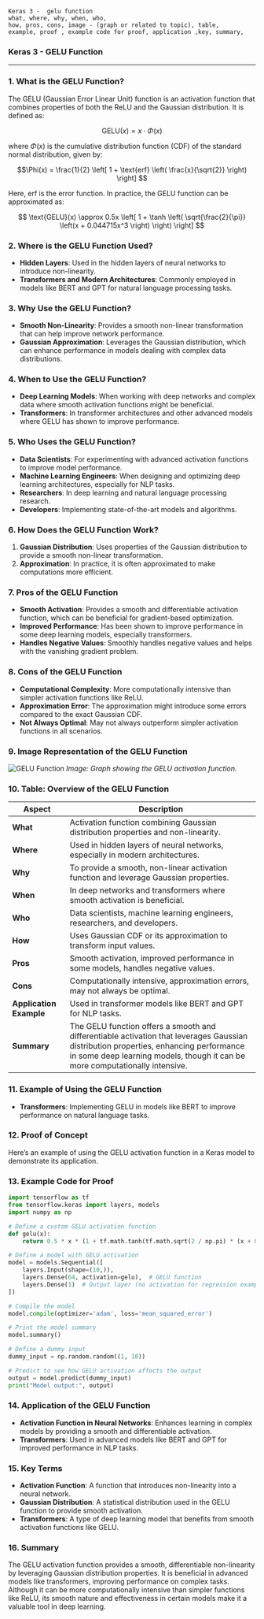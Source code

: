 ```code
Keras 3 -  gelu function
what, where, why, when, who, 
how, pros, cons, image - (graph or related to topic), table,
example, proof , example code for proof, application ,key, summary,
```

<body>
    <script src="https://cdnjs.cloudflare.com/ajax/libs/mathjax/2.7.7/MathJax.js?config=TeX-MML-AM_CHTML" async></script>
    <link rel="stylesheet" href="https://cdnjs.cloudflare.com/ajax/libs/KaTeX/0.15.2/katex.min.css">
    <script src="https://cdnjs.cloudflare.com/ajax/libs/KaTeX/0.15.2/katex.min.js"></script>
    <script src="https://cdnjs.cloudflare.com/ajax/libs/KaTeX/0.15.2/contrib/auto-render.min.js"></script>
    <script>
        document.addEventListener("DOMContentLoaded", function() {
            renderMathInElement(document.body, {
                delimiters: [
                    { left: "$$", right: "$$", display: true },
                    { left: "$", right: "$", display: false }
                ]
            });
        });
    </script>   
</body>

### **Keras 3 - GELU Function**

---

### **1. What is the GELU Function?**

The GELU (Gaussian Error Linear Unit) function is an activation function that combines properties of both the ReLU and the Gaussian distribution. It is defined as:

$$\text{GELU}(x) = x \cdot \Phi(x)$$

where $\Phi(x)$ is the cumulative distribution function (CDF) of the standard normal distribution, given by:

$$\Phi(x) = \frac{1}{2} \left[ 1 + \text{erf} \left( \frac{x}{\sqrt{2}} \right) \right] $$

Here, $\text{erf}$ is the error function. In practice, the GELU function can be approximated as:

$$ \text{GELU}(x) \approx 0.5x \left[ 1 + \tanh \left( \sqrt{\frac{2}{\pi}} \left(x + 0.044715x^3 \right) \right) \right] $$

### **2. Where is the GELU Function Used?**

- **Hidden Layers**: Used in the hidden layers of neural networks to introduce non-linearity.
- **Transformers and Modern Architectures**: Commonly employed in models like BERT and GPT for natural language processing tasks.

### **3. Why Use the GELU Function?**

- **Smooth Non-Linearity**: Provides a smooth non-linear transformation that can help improve network performance.
- **Gaussian Approximation**: Leverages the Gaussian distribution, which can enhance performance in models dealing with complex data distributions.

### **4. When to Use the GELU Function?**

- **Deep Learning Models**: When working with deep networks and complex data where smooth activation functions might be beneficial.
- **Transformers**: In transformer architectures and other advanced models where GELU has shown to improve performance.

### **5. Who Uses the GELU Function?**

- **Data Scientists**: For experimenting with advanced activation functions to improve model performance.
- **Machine Learning Engineers**: When designing and optimizing deep learning architectures, especially for NLP tasks.
- **Researchers**: In deep learning and natural language processing research.
- **Developers**: Implementing state-of-the-art models and algorithms.

### **6. How Does the GELU Function Work?**

1. **Gaussian Distribution**: Uses properties of the Gaussian distribution to provide a smooth non-linear transformation.
2. **Approximation**: In practice, it is often approximated to make computations more efficient.

### **7. Pros of the GELU Function**

- **Smooth Activation**: Provides a smooth and differentiable activation function, which can be beneficial for gradient-based optimization.
- **Improved Performance**: Has been shown to improve performance in some deep learning models, especially transformers.
- **Handles Negative Values**: Smoothly handles negative values and helps with the vanishing gradient problem.

### **8. Cons of the GELU Function**

- **Computational Complexity**: More computationally intensive than simpler activation functions like ReLU.
- **Approximation Error**: The approximation might introduce some errors compared to the exact Gaussian CDF.
- **Not Always Optimal**: May not always outperform simpler activation functions in all scenarios.

### **9. Image Representation of the GELU Function**

![GELU Function](https://github.com/engineer-ece/Keras-learn/blob/f0b57eb39e9ff4c17a4e0965ca314ec69331abfd/Keras3/02.%20Layers%20API/02.%20Layer%20activations/14.%20gelu%20function/gelu_function.png)
*Image: Graph showing the GELU activation function.*

### **10. Table: Overview of the GELU Function**

| **Aspect**              | **Description**                                                                                                                                                                                                 |
| ----------------------------- | --------------------------------------------------------------------------------------------------------------------------------------------------------------------------------------------------------------------- |
| **What**                | Activation function combining Gaussian distribution properties and non-linearity.                                                                                                                                     |
| **Where**               | Used in hidden layers of neural networks, especially in modern architectures.                                                                                                                                         |
| **Why**                 | To provide a smooth, non-linear activation function and leverage Gaussian properties.                                                                                                                                 |
| **When**                | In deep networks and transformers where smooth activation is beneficial.                                                                                                                                              |
| **Who**                 | Data scientists, machine learning engineers, researchers, and developers.                                                                                                                                             |
| **How**                 | Uses Gaussian CDF or its approximation to transform input values.                                                                                                                                                     |
| **Pros**                | Smooth activation, improved performance in some models, handles negative values.                                                                                                                                      |
| **Cons**                | Computationally intensive, approximation errors, may not always be optimal.                                                                                                                                           |
| **Application Example** | Used in transformer models like BERT and GPT for NLP tasks.                                                                                                                                                           |
| **Summary**             | The GELU function offers a smooth and differentiable activation that leverages Gaussian distribution properties, enhancing performance in some deep learning models, though it can be more computationally intensive. |

### **11. Example of Using the GELU Function**

- **Transformers**: Implementing GELU in models like BERT to improve performance on natural language tasks.

### **12. Proof of Concept**

Here’s an example of using the GELU activation function in a Keras model to demonstrate its application.

### **13. Example Code for Proof**

```python
import tensorflow as tf
from tensorflow.keras import layers, models
import numpy as np

# Define a custom GELU activation function
def gelu(x):
    return 0.5 * x * (1 + tf.math.tanh(tf.math.sqrt(2 / np.pi) * (x + 0.044715 * tf.math.pow(x, 3))))

# Define a model with GELU activation
model = models.Sequential([
    layers.Input(shape=(10,)),
    layers.Dense(64, activation=gelu),  # GELU function
    layers.Dense(1)  # Output layer (no activation for regression example)
])

# Compile the model
model.compile(optimizer='adam', loss='mean_squared_error')

# Print the model summary
model.summary()

# Define a dummy input
dummy_input = np.random.random((1, 10))

# Predict to see how GELU activation affects the output
output = model.predict(dummy_input)
print("Model output:", output)
```

### **14. Application of the GELU Function**

- **Activation Function in Neural Networks**: Enhances learning in complex models by providing a smooth and differentiable activation.
- **Transformers**: Used in advanced models like BERT and GPT for improved performance in NLP tasks.

### **15. Key Terms**

- **Activation Function**: A function that introduces non-linearity into a neural network.
- **Gaussian Distribution**: A statistical distribution used in the GELU function to provide smooth activation.
- **Transformers**: A type of deep learning model that benefits from smooth activation functions like GELU.

### **16. Summary**

The GELU activation function provides a smooth, differentiable non-linearity by leveraging Gaussian distribution properties. It is beneficial in advanced models like transformers, improving performance on complex tasks. Although it can be more computationally intensive than simpler functions like ReLU, its smooth nature and effectiveness in certain models make it a valuable tool in deep learning.
